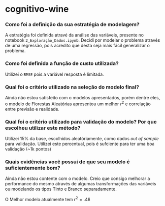 # cognitivo-wine

### Como foi a definição da sua estratégia de modelagem?

A estratégia foi definida atravé da análise das variáveis, presente no notebook `2_Exploração_Dados.ipynb`. Decidi por modelar o problema através de uma regressão, pois acredito que desta seja mais fácil generalizar o problema.

### Como foi definida a função de custo utilizada?

Utilizei o `RMSE` pois a variável resposta é limitada.

### Qual foi o critério utilizado na seleção do modelo final?

Ainda não estou satisfeito com o modelos apresentados, porém dentre eles, o modelo de Florestas Aleatórias apresentou um melhor $r^2$ e correlação entre previsão e realidade. 

### Qual foi o critério utilizado para validação do modelo? Por que escolheu utilizar este método?

Utilizei 15% da base, escolhidos aleatóriamente, como dados *out of sample* para validação. Utilizei este percentual, pois é sufciente para ter uma boa validação (~1k pontos)

### Quais evidências você possui de que seu modelo é suficientemente bom?

Ainda não estou contente com o modelo. Creio que consigo melhorar a performance do mesmo através de algumas transformações das variáveis ou modelando os tipos Tinto e Branco separadamente.

O Melhor modelo atualmente tem $r^2 = .48$ 